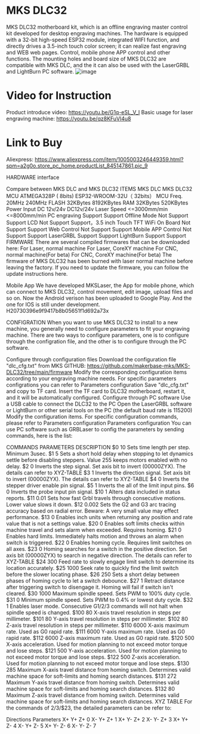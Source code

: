 # MKS DLC32
MKS DLC32 motherboard kit, which is an offline engraving master control kit developed for desktop engraving machines. The hardware is equipped with a 32-bit high-speed ESP32 module, integrated WIFI function, and directly drives a 3.5-inch touch color screen; it can realize fast engraving and WEB web pages. Control, mobile phone APP control and other functions.
The mounting holes and board size of MKS DLC32 are compatible with MKS DLC, and the it can also be used with the LaserGRBL and LightBurn PC software.
![image](https://user-images.githubusercontent.com/48378586/138041685-c67d896a-8d3f-495e-af65-50bb271f6cb6.png)

# Video for Instruction
Product introduce video: https://youtu.be/G1q-eSL_V_I
Basic usage for laser engraving machine: https://youtu.be/qz8KFuVl4u8

# Link to Buy
Aliexpress: https://www.aliexpress.com/item/1005003246449359.html?spm=a2g0o.store_pc_home.productList_845147861.pic_9

HARDWARE
interface

Compare between MKS DLC and MKS DLC32
ITEMS	MKS DLC	MKS DLC32
MCU	ATMEGA328P ( 8bits)	ESP32-WROOM-32U（ 32bits）
MCU Freq.	20MHz	240MHz
FLASH	32KBytes	8192KBytes
RAM	32KBytes	520KBytes
Power Input	DC 12v/24v	DC12v/24v
Laser Speed	<=3000mm/min	<=8000mm/min
PC engraving	Support	Support
Offline Mode	Not Support	Support
LCD	Not Support	Support，3.5 inch Touch TFT
WiFi On Board	Not Support	Support
Web Control	Not Support	Support
Mobile APP Control	Not Support	Support
LaserGRBL	Support	Support
LightBurn	Support	Support
FIRMWARE
There are several compiled firmwares that can be downloaded here:
For Laser, normal machine
For Laser, CoreXY machine
For CNC, normal machine(For beta)
For CNC, CoreXY machine(For beta)
The firmware of MKS DLC32 has been burned with laser normal machine before leaving the factory. If you need to update the firmware, you can follow the update instructions here.

Mobile App
We have developed MKSLaser, the App for mobile phone, which can connect to MKS DLC32, control movement, edit image, upload files and so on. Now the Android verison has been uploaded to Google Play. And the one for IOS is still under development. H20730396e9f9417b8b05651f1d692a73x

CONFIGRATION
When you want to use MKS DLC32 to install to a new machine, you generally need to configure parameters to fit your engraving machine. There are two ways to configure parameters, one is to configure through the configration file, and the other is to configure through the PC software.

Configure through configuration files
Download the configuration file "dlc_cfg.txt" from MKS GITHUB: https://github.com/makerbase-mks/MKS-DLC32/tree/main/firmware
Modify the corresponding configuration items according to your engraving machine needs. For specific parameters configrations you can refer to Parameters configuration
Save "dlc_cfg.txt" and copy to TF card.
Insert the TF card to DLC32 motherboard, restart it, and it will be automatically configured.
Configure through PC software
Use a USB cable to connect the DLC32 to the PC
Open the LaserGRBL software or LightBurn or other serial tools on the PC (the default baud rate is 115200)
Modify the configuration items. For specific configuration commands, please refer to Parameters configuration
Parameters configuration
You can use PC software such as GRBLaser to config the parameters by sending commands, here is the list:

COMMANDS	PARAMETERS	DESCRIPTION
$0	10	Sets time length per step. Minimum 3usec.
$1	5	Sets a short hold delay when stopping to let dynamics settle before disabling steppers. Value 255 keeps motors enabled with no delay.
$2	0	Inverts the step signal. Set axis bit to invert (00000ZYX). The details can refer to XYZ-TABLE
$3	1	Inverts the direction signal. Set axis bit to invert (00000ZYX). The details can refer to XYZ-TABLE
$4	0	Inverts the stepper driver enable pin signal.
$5	1	Inverts the all of the limit input pins.
$6	0	Inverts the probe input pin signal.
$10	1	Alters data included in status reports.
$11	0.01	Sets how fast Grbl travels through consecutive motions. Lower value slows it down.
$12	0.002	Sets the G2 and G3 arc tracing accuracy based on radial error. Beware: A very small value may effect performance.
$13	0	Enables inch units when returning any position and rate value that is not a settings value.
$20	0	Enables soft limits checks within machine travel and sets alarm when exceeded. Requires homing.
$21	0	Enables hard limits. Immediately halts motion and throws an alarm when switch is triggered.
$22	0	Enables homing cycle. Requires limit switches on all axes.
$23	0	Homing searches for a switch in the positive direction. Set axis bit (00000ZYX) to search in negative direction. The details can refer to XYZ-TABLE
$24	300	Feed rate to slowly engage limit switch to determine its location accurately.
$25	1000	Seek rate to quickly find the limit switch before the slower locating phase.
$26	250	Sets a short delay between phases of homing cycle to let a switch debounce.
$27	1	Retract distance after triggering switch to disengage it. Homing will fail if switch isn't cleared.
$30	1000	Maximum spindle speed. Sets PWM to 100% duty cycle.
$31	0	Minimum spindle speed. Sets PWM to 0.4% or lowest duty cycle.
$32	1	Enables laser mode. Consecutive G1/2/3 commands will not halt when spindle speed is changed.
$100	80	X-axis travel resolution in steps per millimeter.
$101	80	Y-axis travel resolution in steps per millimeter.
$102	80	Z-axis travel resolution in steps per millimeter.
$110	6000	X-axis maximum rate. Used as G0 rapid rate.
$111	6000	Y-axis maximum rate. Used as G0 rapid rate.
$112	6000	Z-axis maximum rate. Used as G0 rapid rate.
$120	500	X-axis acceleration. Used for motion planning to not exceed motor torque and lose steps.
$121	500	Y-axis acceleration. Used for motion planning to not exceed motor torque and lose steps.
$122	500	Z-axis acceleration. Used for motion planning to not exceed motor torque and lose steps.
$130	285	Maximum X-axis travel distance from homing switch. Determines valid machine space for soft-limits and homing search distances.
$131	272	Maximum Y-axis travel distance from homing switch. Determines valid machine space for soft-limits and homing search distances.
$132	80	Maximum Z-axis travel distance from homing switch. Determines valid machine space for soft-limits and homing search distances.
XYZ TABLE
For the commands of $2/$3/$23, the detailed parameters can be refer to:

Directions	Parameters
X+ Y+ Z+	0
X- Y+ Z+	1
X+ Y- Z+	2
X- Y- Z+	3
X+ Y+ Z-	4
X- Y+ Z-	5
X+ Y- Z-	6
X- Y- Z-	7
